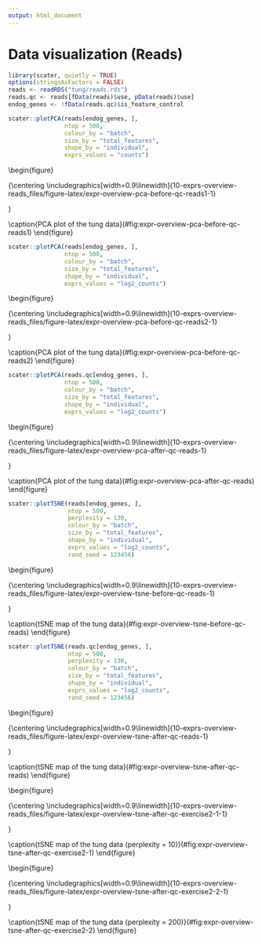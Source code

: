 ```yaml
---
output: html_document
---
```


# Data visualization (Reads)


```r
library(scater, quietly = TRUE)
options(stringsAsFactors = FALSE)
reads <- readRDS("tung/reads.rds")
reads.qc <- reads[fData(reads)$use, pData(reads)$use]
endog_genes <- !fData(reads.qc)$is_feature_control
```




```r
scater::plotPCA(reads[endog_genes, ],
                ntop = 500,
                colour_by = "batch",
                size_by = "total_features",
                shape_by = "individual",
                exprs_values = "counts")
```

\begin{figure}

{\centering \includegraphics[width=0.9\linewidth]{10-exprs-overview-reads_files/figure-latex/expr-overview-pca-before-qc-reads1-1} 

}

\caption{PCA plot of the tung data}(\#fig:expr-overview-pca-before-qc-reads1)
\end{figure}


```r
scater::plotPCA(reads[endog_genes, ],
                ntop = 500,
                colour_by = "batch",
                size_by = "total_features",
                shape_by = "individual",
                exprs_values = "log2_counts")
```

\begin{figure}

{\centering \includegraphics[width=0.9\linewidth]{10-exprs-overview-reads_files/figure-latex/expr-overview-pca-before-qc-reads2-1} 

}

\caption{PCA plot of the tung data}(\#fig:expr-overview-pca-before-qc-reads2)
\end{figure}


```r
scater::plotPCA(reads.qc[endog_genes, ],
                ntop = 500,
                colour_by = "batch",
                size_by = "total_features",
                shape_by = "individual",
                exprs_values = "log2_counts")
```

\begin{figure}

{\centering \includegraphics[width=0.9\linewidth]{10-exprs-overview-reads_files/figure-latex/expr-overview-pca-after-qc-reads-1} 

}

\caption{PCA plot of the tung data}(\#fig:expr-overview-pca-after-qc-reads)
\end{figure}


```r
scater::plotTSNE(reads[endog_genes, ],
                 ntop = 500,
                 perplexity = 130,
                 colour_by = "batch",
                 size_by = "total_features",
                 shape_by = "individual",
                 exprs_values = "log2_counts",
                 rand_seed = 123456)
```

\begin{figure}

{\centering \includegraphics[width=0.9\linewidth]{10-exprs-overview-reads_files/figure-latex/expr-overview-tsne-before-qc-reads-1} 

}

\caption{tSNE map of the tung data}(\#fig:expr-overview-tsne-before-qc-reads)
\end{figure}


```r
scater::plotTSNE(reads.qc[endog_genes, ],
                 ntop = 500,
                 perplexity = 130,
                 colour_by = "batch",
                 size_by = "total_features",
                 shape_by = "individual",
                 exprs_values = "log2_counts",
                 rand_seed = 123456)
```

\begin{figure}

{\centering \includegraphics[width=0.9\linewidth]{10-exprs-overview-reads_files/figure-latex/expr-overview-tsne-after-qc-reads-1} 

}

\caption{tSNE map of the tung data}(\#fig:expr-overview-tsne-after-qc-reads)
\end{figure}

\begin{figure}

{\centering \includegraphics[width=0.9\linewidth]{10-exprs-overview-reads_files/figure-latex/expr-overview-tsne-after-qc-exercise2-1-1} 

}

\caption{tSNE map of the tung data (perplexity = 10)}(\#fig:expr-overview-tsne-after-qc-exercise2-1)
\end{figure}

\begin{figure}

{\centering \includegraphics[width=0.9\linewidth]{10-exprs-overview-reads_files/figure-latex/expr-overview-tsne-after-qc-exercise2-2-1} 

}

\caption{tSNE map of the tung data (perplexity = 200)}(\#fig:expr-overview-tsne-after-qc-exercise2-2)
\end{figure}
